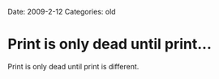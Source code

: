 Date: 2009-2-12
Categories: old

# Print is only dead until print...

Print is only dead until print is different.
